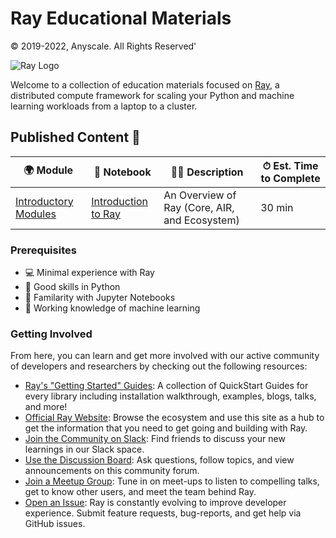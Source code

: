 # Ray Educational Materials

© 2019-2022, Anyscale. All Rights Reserved'

![Ray Logo](https://docs.ray.io/en/latest/_static/ray_logo.png)

Welcome to a collection of education materials focused on [Ray](https://www.ray.io/), a distributed compute
framework for scaling your Python and machine learning workloads from a laptop to a cluster.


## Published Content 📖

| 🌍 Module| 📝 Notebook | 👩‍💻 Description | ⏱ Est. Time to Complete |
|-----|-----------|----------------------------------------------------------|-------------|
| [Introductory Modules](https://github.com/ray-project/ray-educational-materials/tree/main/Introductory_modules) | [Introduction to Ray](https://github.com/ray-project/ray-educational-materials/blob/main/Introductory_modules/Introduction_to_Ray.ipynb)   | An Overview of Ray (Core, AIR, and Ecosystem) | 30 min |

### Prerequisites
* 💻 Minimal experience with Ray
* 🐍 Good skills in Python 
* 📒 Familarity with Jupyter Notebooks
* 🧠 Working knowledge of machine learning

### Getting Involved
From here, you can learn and get more involved with our active community of developers and researchers by checking out the following resources:
- [Ray's "Getting Started" Guides](https://docs.ray.io/en/latest/ray-overview/index.html): A collection of QuickStart Guides for every library including installation walkthrough, examples, blogs, talks, and more!
- [Official Ray Website](https://www.ray.io/): Browse the ecosystem and use this site as a hub to get the information that you need to get going and building with Ray.
- [Join the Community on Slack](https://forms.gle/9TSdDYUgxYs8SA9e8): Find friends to discuss your new learnings in our Slack space.
- [Use the Discussion Board](https://discuss.ray.io/): Ask questions, follow topics, and view announcements on this community forum.
- [Join a Meetup Group](https://www.meetup.com/Bay-Area-Ray-Meetup/): Tune in on meet-ups to listen to compelling talks, get to know other users, and meet the team behind Ray.
- [Open an Issue](https://github.com/ray-project/ray/issues/new/choose): Ray is constantly evolving to improve developer experience. Submit feature requests, bug-reports, and get help via GitHub issues.